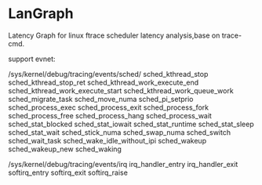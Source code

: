 # LanGraph
Latency Graph for linux ftrace scheduler latency analysis,base on trace-cmd.

support evnet:

/sys/kernel/debug/tracing/events/sched/
sched_kthread_stop
sched_kthread_stop_ret
sched_kthread_work_execute_end
sched_kthread_work_execute_start
sched_kthread_work_queue_work
sched_migrate_task
sched_move_numa
sched_pi_setprio
sched_process_exec
sched_process_exit
sched_process_fork
sched_process_free
sched_process_hang
sched_process_wait
sched_stat_blocked
sched_stat_iowait
sched_stat_runtime
sched_stat_sleep
sched_stat_wait
sched_stick_numa
sched_swap_numa
sched_switch
sched_wait_task
sched_wake_idle_without_ipi
sched_wakeup
sched_wakeup_new
sched_waking

/sys/kernel/debug/tracing/events/irq
irq_handler_entry
irq_handler_exit
softirq_entry
softirq_exit
softirq_raise
